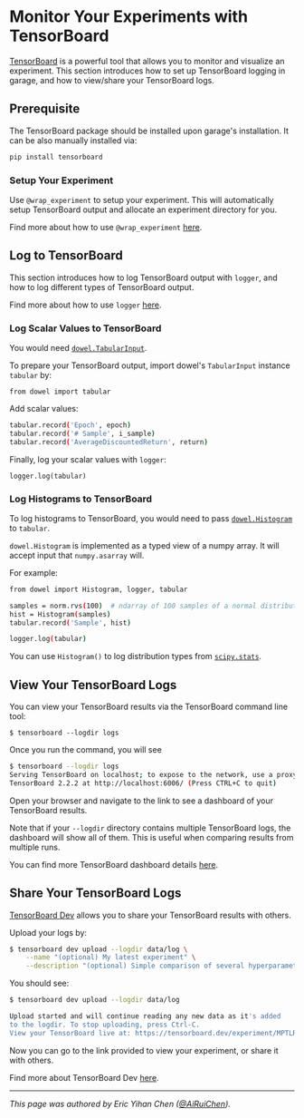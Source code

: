 # Monitor Your Experiments with TensorBoard

[TensorBoard](https://www.tensorflow.org/tensorboard) is a powerful tool that
allows you to monitor and visualize an experiment.
This section introduces how to set up TensorBoard logging in garage, and how to
view/share your TensorBoard logs.

## Prerequisite

The TensorBoard package should be installed upon garage's installation.
It can be also manually installed via:

```bash
pip install tensorboard
```

### Setup Your Experiment

Use `@wrap_experiment` to setup your experiment.
This will automatically setup TensorBoard output and allocate an experiment
directory for you.

Find more about how to use `@wrap_experiment` [here](experiments).

## Log to TensorBoard

This section introduces how to log TensorBoard output with `logger`, and how to
log different types of TensorBoard output.

Find more about how to use `logger` [here](https://github.com/rlworkgroup/dowel/blob/master/src/dowel/logger.py).

### Log **Scalar** Values to TensorBoard

You would need [`dowel.TabularInput`](https://github.com/rlworkgroup/dowel/blob/master/src/dowel/tabular_input.py).

To prepare your TensorBoard output, import dowel's `TabularInput` instance
`tabular` by:

`from dowel import tabular`

Add scalar values:

```bash
tabular.record('Epoch', epoch)
tabular.record('# Sample', i_sample)
tabular.record('AverageDiscountedReturn', return)
```

Finally, log your scalar values with `logger`:

`logger.log(tabular)`

### Log **Histograms** to TensorBoard

To log histograms to TensorBoard, you would need to pass
[`dowel.Histogram`](https://github.com/rlworkgroup/dowel/blob/master/src/dowel/histogram.py)
to `tabular`.

`dowel.Histogram` is implemented as a typed view of a numpy array.
It will accept input that `numpy.asarray` will.

For example:

```bash
from dowel import Histogram, logger, tabular

samples = norm.rvs(100)  # ndarray of 100 samples of a normal distribution
hist = Histogram(samples)
tabular.record('Sample', hist)

logger.log(tabular)
```

You can use `Histogram()` to log distribution types from
[`scipy.stats`](https://docs.scipy.org/doc/scipy/reference/stats.html).

## View Your TensorBoard Logs

You can view your TensorBoard results via the TensorBoard command line tool:

`$ tensorboard --logdir logs`

Once you run the command, you will see

```bash
$ tensorboard --logdir logs
Serving TensorBoard on localhost; to expose to the network, use a proxy or pass --bind_all
TensorBoard 2.2.2 at http://localhost:6006/ (Press CTRL+C to quit)
```

Open your browser and navigate to the link to see a dashboard of your
TensorBoard results.

Note that if your `--logdir` directory contains multiple TensorBoard logs,
the dashboard will show all of them. This is useful when comparing results from
multiple runs.

You can find more TensorBoard dashboard details
[here](https://www.tensorflow.org/tensorboard/get_started).

## Share Your TensorBoard Logs

[TensorBoard Dev](https://tensorboard.dev/) allows you to share your TensorBoard
 results with others.

Upload your logs by:

```bash
$ tensorboard dev upload --logdir data/log \
    --name "(optional) My latest experiment" \
    --description "(optional) Simple comparison of several hyperparameters"
```

You should see:

```bash
$ tensorboard dev upload --logdir data/log

Upload started and will continue reading any new data as it's added
to the logdir. To stop uploading, press Ctrl-C.
View your TensorBoard live at: https://tensorboard.dev/experiment/MPTLRxtDQVGp9t4DQsleHQ/
```

Now you can go to the link provided to view your experiment, or share it with
others.

Find more about TensorBoard Dev [here](https://tensorboard.dev/#get-started).

----

*This page was authored by Eric Yihan Chen
([@AiRuiChen](https://github.com/AiRuiChen)).*
